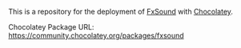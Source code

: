 This is a repository for the deployment of [FxSound](https://www.fxsound.com/) with [Chocolatey](https://chocolatey.org/).

Chocolatey Package URL: https://community.chocolatey.org/packages/fxsound